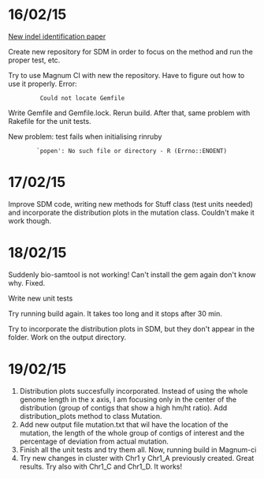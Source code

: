 16/02/15
===


[New indel identification paper](http://www.biomedcentral.com/content/pdf/s12859-015-0483-6.pdf)

Create new repository for SDM in order to focus on the method and run the proper test, etc.

Try to use Magnum CI with new the repository. Have to figure out how to use it properly. Error:

			 Could not locate Gemfile
			 
Write Gemfile and Gemfile.lock. Rerun build. After that, same problem with Rakefile for the unit tests. 

New problem: test fails when initialising rinruby 
			
			`popen': No such file or directory - R (Errno::ENOENT)
			
			
17/02/15
===
Improve SDM code, writing new methods for Stuff class (test units needed) and incorporate the distribution plots in the mutation class. Couldn't make it work though. 

18/02/15
===
Suddenly bio-samtool is not working! Can't install the gem again don't know why. Fixed. 

Write new unit tests

Try running build again. It takes too long and it stops after 30 min. 

Try to incorporate the distribution plots in SDM, but they don't appear in the folder. Work on the output directory. 

19/02/15
===
1. Distribution plots succesfully incorporated. Instead of using the whole genome length in the x axis, I am focusing only in the center of the distribution (group of contigs that show a high hm/ht ratio). Add distribution_plots method to class Mutation. 
2. Add new output file mutation.txt that wil have the location of the mutation, the length of the whole group of contigs of interest and the percentage of deviation from actual mutation.
2. Finish all the unit tests and try them all. Now, running build in Magnum-ci
3. Try new changes in cluster with Chr1 y Chr1_A previously created. Great results. Try also with Chr1_C and Chr1_D. It works!

 